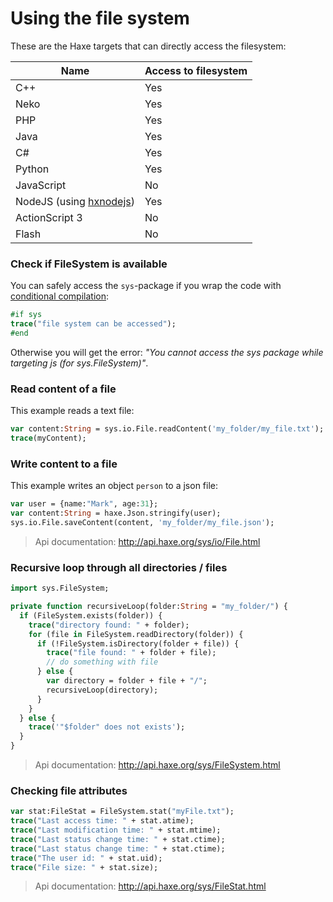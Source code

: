 [tags]: / "filesystem"

# Using the file system

These are the Haxe targets that can directly access the filesystem:

Name | Access to filesystem
--- | --- | 
C++ | Yes 
Neko | Yes 
PHP | Yes 
Java  | Yes
C#  | Yes 
Python  | Yes 
JavaScript | No 
NodeJS (using [hxnodejs](http://lib.haxe.org/p/hxnodejs/)) | Yes 
ActionScript 3  | No 
Flash | No 

### Check if FileSystem is available

You can safely access the `sys`-package if you wrap the code with [conditional compilation](http://haxe.org/manual/lf-condition-compilation.html):
  
```haxe
#if sys
trace("file system can be accessed");
#end
```
Otherwise you will get the error:
  _"You cannot access the sys package while targeting js (for sys.FileSystem)"_.

### Read content of a file

This example reads a text file:
```haxe
var content:String = sys.io.File.readContent('my_folder/my_file.txt');
trace(myContent);
```

### Write content to a file

This example writes an object `person` to a json file:
```haxe
var user = {name:"Mark", age:31};
var content:String = haxe.Json.stringify(user);
sys.io.File.saveContent(content, 'my_folder/my_file.json');
```
> Api documentation: <http://api.haxe.org/sys/io/File.html>

### Recursive loop through all directories / files
```haxe
import sys.FileSystem;

private function recursiveLoop(folder:String = "my_folder/") {
  if (FileSystem.exists(folder)) {
    trace("directory found: " + folder);
    for (file in FileSystem.readDirectory(folder)) {
      if (!FileSystem.isDirectory(folder + file)) {
        trace("file found: " + folder + file);
        // do something with file
      } else {
        var directory = folder + file + "/";
        recursiveLoop(directory);
      }
    }
  } else {
    trace('"$folder" does not exists');
  }
}
```
> Api documentation: <http://api.haxe.org/sys/FileSystem.html>

### Checking file attributes

```haxe
var stat:FileStat = FileSystem.stat("myFile.txt");
trace("Last access time: " + stat.atime);
trace("Last modification time: " + stat.mtime);
trace("Last status change time: " + stat.ctime);
trace("Last status change time: " + stat.ctime);
trace("The user id: " + stat.uid);
trace("File size: " + stat.size);
```
> Api documentation: <http://api.haxe.org/sys/FileStat.html>
